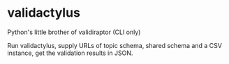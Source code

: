 # validactylus
Python's little brother of validiraptor (CLI only)

Run validactylus, supply URLs of topic schema, shared schema and a CSV instance,
get the validation results in JSON.


